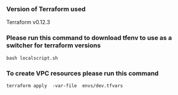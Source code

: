 ### Version of Terraform used 
Terraform v0.12.3
### Please run this command to download tfenv to use as a  switcher for terraform versions
```
bash localscript.sh 
```
### To create VPC resources please run this command
```
terraform apply  -var-file  envs/dev.tfvars
```
###